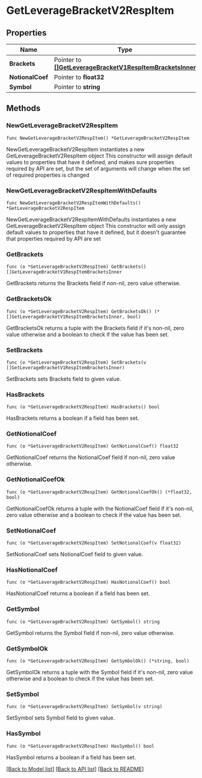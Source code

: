 # GetLeverageBracketV2RespItem

## Properties

Name | Type | Description | Notes
------------ | ------------- | ------------- | -------------
**Brackets** | Pointer to [**[]GetLeverageBracketV1RespItemBracketsInner**](GetLeverageBracketV1RespItemBracketsInner.md) |  | [optional] 
**NotionalCoef** | Pointer to **float32** |  | [optional] 
**Symbol** | Pointer to **string** |  | [optional] 

## Methods

### NewGetLeverageBracketV2RespItem

`func NewGetLeverageBracketV2RespItem() *GetLeverageBracketV2RespItem`

NewGetLeverageBracketV2RespItem instantiates a new GetLeverageBracketV2RespItem object
This constructor will assign default values to properties that have it defined,
and makes sure properties required by API are set, but the set of arguments
will change when the set of required properties is changed

### NewGetLeverageBracketV2RespItemWithDefaults

`func NewGetLeverageBracketV2RespItemWithDefaults() *GetLeverageBracketV2RespItem`

NewGetLeverageBracketV2RespItemWithDefaults instantiates a new GetLeverageBracketV2RespItem object
This constructor will only assign default values to properties that have it defined,
but it doesn't guarantee that properties required by API are set

### GetBrackets

`func (o *GetLeverageBracketV2RespItem) GetBrackets() []GetLeverageBracketV1RespItemBracketsInner`

GetBrackets returns the Brackets field if non-nil, zero value otherwise.

### GetBracketsOk

`func (o *GetLeverageBracketV2RespItem) GetBracketsOk() (*[]GetLeverageBracketV1RespItemBracketsInner, bool)`

GetBracketsOk returns a tuple with the Brackets field if it's non-nil, zero value otherwise
and a boolean to check if the value has been set.

### SetBrackets

`func (o *GetLeverageBracketV2RespItem) SetBrackets(v []GetLeverageBracketV1RespItemBracketsInner)`

SetBrackets sets Brackets field to given value.

### HasBrackets

`func (o *GetLeverageBracketV2RespItem) HasBrackets() bool`

HasBrackets returns a boolean if a field has been set.

### GetNotionalCoef

`func (o *GetLeverageBracketV2RespItem) GetNotionalCoef() float32`

GetNotionalCoef returns the NotionalCoef field if non-nil, zero value otherwise.

### GetNotionalCoefOk

`func (o *GetLeverageBracketV2RespItem) GetNotionalCoefOk() (*float32, bool)`

GetNotionalCoefOk returns a tuple with the NotionalCoef field if it's non-nil, zero value otherwise
and a boolean to check if the value has been set.

### SetNotionalCoef

`func (o *GetLeverageBracketV2RespItem) SetNotionalCoef(v float32)`

SetNotionalCoef sets NotionalCoef field to given value.

### HasNotionalCoef

`func (o *GetLeverageBracketV2RespItem) HasNotionalCoef() bool`

HasNotionalCoef returns a boolean if a field has been set.

### GetSymbol

`func (o *GetLeverageBracketV2RespItem) GetSymbol() string`

GetSymbol returns the Symbol field if non-nil, zero value otherwise.

### GetSymbolOk

`func (o *GetLeverageBracketV2RespItem) GetSymbolOk() (*string, bool)`

GetSymbolOk returns a tuple with the Symbol field if it's non-nil, zero value otherwise
and a boolean to check if the value has been set.

### SetSymbol

`func (o *GetLeverageBracketV2RespItem) SetSymbol(v string)`

SetSymbol sets Symbol field to given value.

### HasSymbol

`func (o *GetLeverageBracketV2RespItem) HasSymbol() bool`

HasSymbol returns a boolean if a field has been set.


[[Back to Model list]](../README.md#documentation-for-models) [[Back to API list]](../README.md#documentation-for-api-endpoints) [[Back to README]](../README.md)


